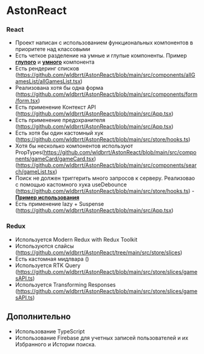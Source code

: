 # AstonReact

### React

- Проект написан с использованием функциональных компонентов в приоритете над классовыми
- Есть четкое разделение на умные и глупые компоненты.  Пример [**глупого**](https://github.com/wldbrrt/AstonReact/blob/main/src/components/form/input.tsx) и [**умного**](https://github.com/wldbrrt/AstonReact/blob/main/src/components/form/form.tsx) компонента
- Есть рендеринг списков (https://github.com/wldbrrt/AstonReact/blob/main/src/components/allGamesList/allGamesList.tsx)
- Реализована хотя бы одна форма (https://github.com/wldbrrt/AstonReact/blob/main/src/components/form/form.tsx)
- Есть применение Контекст API (https://github.com/wldbrrt/AstonReact/blob/main/src/App.tsx)
- Есть применение предохранителя (https://github.com/wldbrrt/AstonReact/blob/main/src/App.tsx)
- Есть хотя бы один кастомный хук (https://github.com/wldbrrt/AstonReact/blob/main/src/store/hooks.ts)
- Хотя бы несколько компонентов используют PropTypes(https://github.com/wldbrrt/AstonReact/blob/main/src/components/gameCard/gameCard.tsx) (https://github.com/wldbrrt/AstonReact/blob/main/src/components/search/gameList.tsx)
- Поиск не должен триггерить много запросов к серверу. Реализовао с помощью кастомного хука useDebounce (https://github.com/wldbrrt/AstonReact/blob/main/src/store/hooks.ts) - [**Пример использования**](https://github.com/wldbrrt/AstonReact/blob/main/src/components/search/search.tsx)
- Есть применение lazy + Suspense (https://github.com/wldbrrt/AstonReact/blob/main/src/App.tsx)

### Redux

- Используется Modern Redux with Redux Toolkit
- Используются слайсы (https://github.com/wldbrrt/AstonReact/tree/main/src/store/slices)
- Есть кастомная мидлвара ()
- Используется RTK Query (https://github.com/wldbrrt/AstonReact/blob/main/src/store/slices/gamesAPI.ts)
- Используется Transforming Responses (https://github.com/wldbrrt/AstonReact/blob/main/src/store/slices/gamesAPI.ts)

## Дополнительно
- Использование TypeScript
- Использование Firebase для учетных записей пользователей и их Избранного и Истории поиска.
